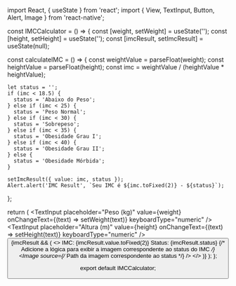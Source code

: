 import React, { useState } from 'react';
import { View, TextInput, Button, Alert, Image } from 'react-native';

const IMCCalculator = () => {
  const [weight, setWeight] = useState('');
  const [height, setHeight] = useState('');
  const [imcResult, setImcResult] = useState(null);

  const calculateIMC = () => {
    const weightValue = parseFloat(weight);
    const heightValue = parseFloat(height);
    const imc = weightValue / (heightValue * heightValue);

    let status = '';
    if (imc < 18.5) {
      status = 'Abaixo do Peso';
    } else if (imc < 25) {
      status = 'Peso Normal';
    } else if (imc < 30) {
      status = 'Sobrepeso';
    } else if (imc < 35) {
      status = 'Obesidade Grau I';
    } else if (imc < 40) {
      status = 'Obesidade Grau II';
    } else {
      status = 'Obesidade Mórbida';
    }

    setImcResult({ value: imc, status });
    Alert.alert('IMC Result', `Seu IMC é ${imc.toFixed(2)} - ${status}`);
  };

  return (
    <View>
      <TextInput
        placeholder="Peso (kg)"
        value={weight}
        onChangeText={(text) => setWeight(text)}
        keyboardType="numeric"
      />
      <TextInput
        placeholder="Altura (m)"
        value={height}
        onChangeText={(text) => setHeight(text)}
        keyboardType="numeric"
      />
      <Button title="Calcular IMC" onPress={calculateIMC} />
      {imcResult && (
        <>
          <Text>IMC: {imcResult.value.toFixed(2)}</Text>
          <Text>Status: {imcResult.status}</Text>
          {/* Adicione a lógica para exibir a imagem correspondente ao status do IMC */}
          <Image source={/* Path da imagem correspondente ao status */} />
        </>
      )}
    </View>
  );
};

export default IMCCalculator;
